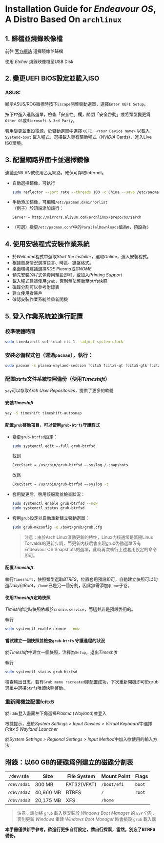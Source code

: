 # Installation Guide for *Endeavour OS*, A Distro Based On `archlinux`

## 1. 歸檔並燒錄映像檔

前往 [官方網站](https://endeavouros.com/#Download) 選擇鏡像並歸檔

使用 *Etcher* 燒錄映像檔至USB Disk

## 2. 變更UEFI BIOS設定並載入ISO

### ASUS:

顯示ASUS/ROG徽標時按下`Escape`開啓啓動選單，選擇`Enter UEFI Setup`。

按下`F7`進入進階選單，檢查「安全性」欄，關閉「安全啓動」或將類型變更爲`Other OS`或`Microsoft & 3rd Party`。

套用變更並重設電源，於啓動選單中選擇 `UEFI: <Your Device Name>` 以載入 `Systemd-boot` 載入程式，選擇載入專有驅動程式（*NVIDIA* Cards），進入Live ISO環境。

## 3. 配置網路界面卡並選擇鏡像

連綫至WLAN或使用乙太網路，確保可存取Internet。

- 自動選擇鏡像，可執行
    ```sh
    sudo reflector --sort rate --threads 100 -c China --save /etc/pacman.d/mirrorlist
    ```
- 手動添加鏡像，可編輯`/etc/pacman.d/mirrorlist`\
（例子）於頂端添加該行：
    ```
    Server = http://mirrors.aliyun.com/archlinux/$repo/os/$arch
    ```
- （可選）變更`/etc/pacman.conf`中的`ParallelDownloads`值為`8`，預設為`5`

## 4. 使用安裝程式安裝作業系統

- 於*Welcome*程式中選取*Start the Installer*，選取*Online*，進入安裝程式。
- 根據自身情況選擇語言、時區、鍵盤格式。
- 桌面環境建議選擇*KDE Plasma*或*GNOME*
- 預先安裝的程式包套用預設即可，或加入*Printing Support*
- 載入程式建議使用`grub`，否則無法啓動至btrfs快照
- 磁碟分割可以參考附錄表
- 建立使用者賬戶
- 確認安裝作業系統並重新開機

## 5. 登入作業系統並進行配置

### 校準硬體時間

```sh
sudo timedatectl set-local-rtc 1 -–adjust-system-clock
```

### 安裝必備程式包（透過`pacman`），執行：

```sh
sudo pacman -S plasma-wayland-session fcitx5 fcitx5-qt fcitx5-gtk fcitx5-chinese-addons kcm-fcitx5 fcitx5-material-color grub-btrfs inotify-tools htop nvtop
```

### 配置btrfs文件系統快照備份（使用*Timeshift*）

`yay`可以存取*Arch User Repositories*，提供了更多的軟體

#### 安裝*Timeshift*

```sh
yay -S timeshift timeshift-autosnap
```

#### 配置`grub`啓動項目，可以使用`grub-btrfs`守護程式

- 變更`grub-btrfsd`設定：
  ```sh
  sudo systemctl edit –-full grub-btrfsd
  ```
  找到
  ```sh
  ExecStart = /usr/bin/grub-btrfsd –-syslog /.snapshots
  ```
  改爲
  ```sh
  ExecStart = /usr/bin/grub-btrfsd –-syslog -t
  ```
- 套用變更后，啓用該服務並檢查狀況：
  ```sh
  sudo systemctl enable grub-btrfsd --now
  sudo systemctl status grub-btrfsd
  ```
- 套用`grub`設定以自動重新建立啓動選單：
  ```sh
  sudo grub-mkconfig -o /boot/grub/grub.cfg
  ```

  >注意：由於Arch Linux滾動更新的特性，Linux内核通常是緊隨Linus Torvalds的更新步調，而更新内核后會出現grub啓動選單沒有Endeavour OS Snapshots的選項，此時再次執行上述套用設定的命令即可。

#### 配置*Timeshift*

執行`Timeshift`，快照類型選取*BTRFS*，位置套用預設即可，自動建立快照可以勾選*Daily*和*Boot*，`/home`已是另一個分割，因此無需添加`@home`子卷。

#### 使用*Timeshift*定時快照

*Timeshift*定時快照依賴於`cronie.service`，而這并非是預設啓用的。

執行
```sh
sudo systemctl enable cronie --now
```

#### 嘗試建立一個快照並檢查`grub-btrfs` 守護進程的狀況

於*Timeshift*中建立一個快照，注釋為`Setup`，退出*Timeshift*

執行
```sh
sudo systemctl status grub-btrfsd
```

檢查輸出日志，若有`Grub menu recreated`即配置成功，下次重新開機即可於grub選單中選擇`btrfs`唯讀快照啓動。

### 重新開機並配置fcitx5

於`sddm`登入畫面左下角選擇*Plasma* (*Wayland*)並登入

根據提示，應於*System Settings > Input Devices > Virtual Keyboard*中選擇*Fcitx 5 Wayland Launcher*

於*System Settings > Regional Settings > Input Method*中加入欲使用的輸入方法

## 附錄：以60 GB的硬碟爲例建立的磁碟分割表

| `/dev/sda` | Size | File System | Mount Point | Flags |
|-|-|-|-|-|
`/dev/sda1` | 300 MB | FAT32(VFAT) | `/boot/efi` | `boot` |
`/dev/sda2` | 40,960 MB | BTRFS | `/` | `root` |
`/dev/sda3` | 20,175 MB | XFS | `/home`	 |  |

> 注意：請勿將 `grub` 載入器安裝於 *Windows Boot Manager* 的 `ESP` 分割，否則更新 *Windows* 重建 *Windows Boot Manager* 時會損毀 `grub` 載入器

**本手冊僅供新手參考，欲進行更多自訂設定，請自行探索，當然，別忘了BTRFS備份。**